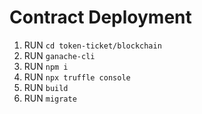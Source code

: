 # Contract Deployment
1. RUN `cd token-ticket/blockchain`
2. RUN `ganache-cli`
3. RUN `npm i`
4. RUN `npx truffle console`
5. RUN `build`
6. RUN `migrate`